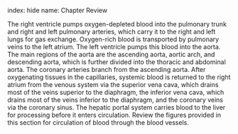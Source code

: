 index: hide
name: Chapter Review

The right ventricle pumps oxygen-depleted blood into the pulmonary trunk and right and left pulmonary arteries, which carry it to the right and left lungs for gas exchange. Oxygen-rich blood is transported by pulmonary veins to the left atrium. The left ventricle pumps this blood into the aorta. The main regions of the aorta are the ascending aorta, aortic arch, and descending aorta, which is further divided into the thoracic and abdominal aorta. The coronary arteries branch from the ascending aorta. After oxygenating tissues in the capillaries, systemic blood is returned to the right atrium from the venous system via the superior vena cava, which drains most of the veins superior to the diaphragm, the inferior vena cava, which drains most of the veins inferior to the diaphragm, and the coronary veins via the coronary sinus. The hepatic portal system carries blood to the liver for processing before it enters circulation. Review the figures provided in this section for circulation of blood through the blood vessels.
